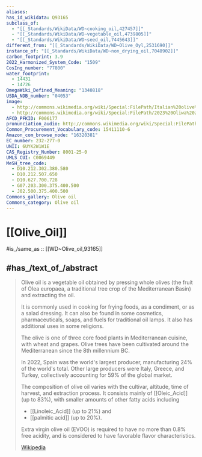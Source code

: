 ```yaml
---
aliases:
has_id_wikidata: Q93165
subclass_of:
  - "[[_Standards/WikiData/WD~cooking_oil,427457]]"
  - "[[_Standards/WikiData/WD~vegetable_oil,4739805]]"
  - "[[_Standards/WikiData/WD~seed_oil,7445643]]"
different_from: "[[_Standards/WikiData/WD~Olive_Oyl,2531690]]"
instance_of: "[[_Standards/WikiData/WD~non_drying_oil,7048902]]"
carbon_footprint: 3.9
2022_Harmonized_System_Code: "1509"
CosIng_number: "77800"
water_footprint:
  - 14431
  - 14726
OmegaWiki_Defined_Meaning: "1340818"
USDA_NDB_number: "04053"
image:
  - http://commons.wikimedia.org/wiki/Special:FilePath/Italian%20olive%20oil%202007.jpg
  - http://commons.wikimedia.org/wiki/Special:FilePath/2023%20Oliwa%20z%20oliwek%20Garda%20DOP%20%281%29.jpg
AFCD_PFKID: F006177
pronunciation_audio: http://commons.wikimedia.org/wiki/Special:FilePath/Fr-huile%20d%27olive.ogg
Common_Procurement_Vocabulary_code: 15411110-6
Amazon_com_browse_node: "16320381"
EC_number: 232-277-0
UNII: 6UYK2W1W1E
CAS_Registry_Number: 8001-25-0
UMLS_CUI: C0069449
MeSH_tree_code:
  - D10.212.302.380.580
  - D10.212.507.650
  - D10.627.700.728
  - G07.203.300.375.400.500
  - J02.500.375.400.500
Commons_gallery: Olive oil
Commons_category: Olive oil
---
```


# [[Olive_Oil]] 

#is_/same_as :: [[WD~Olive_oil,93165]] 

## #has_/text_of_/abstract 

> Olive oil is a vegetable oil obtained by pressing whole olives 
> (the fruit of Olea europaea, a traditional tree crop of the Mediterranean Basin) and extracting the oil.
>
> It is commonly used in cooking for frying foods, as a condiment, or as a salad dressing. 
> It can also be found in some cosmetics, pharmaceuticals, soaps, and fuels for traditional oil lamps. 
> It also has additional uses in some religions. 
> 
> The olive is one of three core food plants in Mediterranean cuisine, with wheat and grapes. 
> Olive trees have been cultivated around the Mediterranean since the 8th millennium BC.
>
> In 2022, Spain was the world's largest producer, manufacturing 24% of the world's total. 
> Other large producers were Italy, Greece, and Turkey, 
> collectively accounting for 59% of the global market.
>
> The composition of olive oil varies with the cultivar, altitude, time of harvest, and extraction process. 
> It consists mainly of [[Oleic_Acid]] (up to 83%), with smaller amounts of other fatty acids including 
> - [[Linoleic_Acid]] (up to 21%) and 
> - [[palmitic acid]] (up to 20%). 
> 
> Extra virgin olive oil (EVOO) is required to have no more than 0.8% free acidity, 
> and is considered to have favorable flavor characteristics.
>
> [Wikipedia](https://en.wikipedia.org/wiki/Olive%20oil) 


